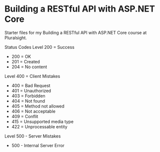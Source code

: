 # Building a RESTful API with ASP.NET Core
Starter files for my Building a RESTful API with ASP.NET Core course at Pluralsight.


Status Codes
Level 200 = Success
- 200 = OK
- 201 = Created
- 204 = No content

Level 400 = Client Mistakes
- 400 = Bad Request
- 401 = Unauthorized
- 403 = Forbidden
- 404 = Not found
- 405 = Method not allowed
- 406 = Not acceptable
- 409 = Conflit
- 415 = Unsupported media type
- 422 = Unprocessable entity

Level 500 - Server Mistakes
- 500 - Internal Server Error
